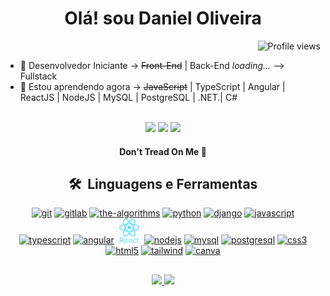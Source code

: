 <h1 align="center">Olá! sou Daniel Oliveira</h1> <p align="right"><img src="https://komarev.com/ghpvc/?username=danielhurtz&color=102C93&style=for-the-badge" alt="Profile views"/></p>

  - 🚀 Desenvolvedor Iniciante -> ~~Front-End~~ | Back-End *loading...* --> Fullstack
  - 📖 Estou aprendendo agora -> ~~JavaScript~~ | TypeScript | Angular | ReactJS | NodeJS | MySQL | PostgreSQL | .NET.| C#
  
  <!--Estou pronto para novos  desafios. Gosto de aprender e pesquisar, sou dinâmico e flexível, pronto para dialogar com a equipe de trabalho, procurando sempre a melhor solução, esse é o melhor caminho.-->
<br>
 <div align="center"> 
  <a href="https://codepen.io/danielhurtz" target="_blank"><img src="https://img.shields.io/badge/Codepen-000000?style=for-the-badge&logo=codepen&logoColor=white" target="_blank"></a>
  <a href = "mailto:daniel.anjos@pm.me"><img src="https://img.shields.io/badge/ProtonMail-8B89CC?style=for-the-badge&logo=protonmail&logoColor=white" target="_blank"></a>
  <a href="https://www.linkedin.com/in/danielhurtz/" target="_blank"><img src="https://img.shields.io/badge/-LinkedIn-%230077B5?style=for-the-badge&logo=linkedin&logoColor=white" target="_blank"></a>
<br>

 #### Don't Tread On Me 🐍
  
## 🛠 &nbsp;Linguagens e Ferramentas

  <div>
      <a href="https://git-scm.com/">
      <img src="https://cdn.jsdelivr.net/gh/devicons/devicon/icons/git/git-plain-wordmark.svg" alt="git" width="40" height="40"/></a>
      <a href="https://gitlab.com/">
      <img src="https://cdn.jsdelivr.net/gh/devicons/devicon/icons/gitlab/gitlab-original-wordmark.svg" alt="gitlab" width="40" height="40"/></a>
      <a href="https://the-algorithms.com/">
      <img src="https://cdn.jsdelivr.net/gh/devicons/devicon/icons/thealgorithms/thealgorithms-original-wordmark.svg" alt="the-algorithms" width="40" height="40"/></a>
      <a href="https://www.python.org/">
      <img src="https://cdn.jsdelivr.net/gh/devicons/devicon/icons/python/python-original-wordmark.svg" alt="python" width="40" height="40"/></a>
      <a href="https://docs.djangoproject.com/pt-br/4.0/">
      <img src="https://cdn.jsdelivr.net/gh/devicons/devicon/icons/django/django-plain.svg" alt="django" width="40" height="40"/><a/>
      <a href="https://developer.mozilla.org/en-US/docs/Web/JavaScript">
      <img src="https://cdn.jsdelivr.net/gh/devicons/devicon/icons/javascript/javascript-plain.svg" alt="javascript" width="40" height="40"/></a>
      <a href="https://www.typescriptlang.org/docs/">
      <img src="https://cdn.jsdelivr.net/gh/devicons/devicon/icons/typescript/typescript-plain.svg" alt="typescript" width="40" height="40"/></a>          
      <a href="https://angular.io/docs">
      <img src="https://cdn.jsdelivr.net/gh/devicons/devicon/icons/angularjs/angularjs-plain.svg" alt="angular" width="40" height="40"/></a>
      <a href="https://reactjs.org/">
      <img src="https://raw.githubusercontent.com/devicons/devicon/master/icons/react/react-original-wordmark.svg" alt="react" width="40" height="40"/></a>
      <a href="https://nodejs.org">
      <img src="https://cdn.jsdelivr.net/gh/devicons/devicon/icons/nodejs/nodejs-original.svg" alt="nodejs" width="40" height="40"/></a>
      <a href="https://dev.mysql.com/doc/">
      <img src="https://cdn.jsdelivr.net/gh/devicons/devicon/icons/mysql/mysql-original-wordmark.svg" alt="mysql" width="40" height="40"/></a> 
      <a href="https://www.postgresql.org/">
      <img src="https://cdn.jsdelivr.net/gh/devicons/devicon/icons/postgresql/postgresql-original-wordmark.svg" alt="postgresql" width="40" height="40"/></a>
      <a href="https://www.w3schools.com/css/">
      <img src="https://cdn.jsdelivr.net/gh/devicons/devicon/icons/css3/css3-plain-wordmark.svg" alt="css3" width="40" height="40"/></a>
      <a href="https://www.w3.org/html/">
      <img src="https://cdn.jsdelivr.net/gh/devicons/devicon/icons/html5/html5-plain-wordmark.svg" alt="html5" width="40" height="40"/></a>
      <a href="https://tailwindcss.com/">
      <img src="https://cdn.jsdelivr.net/gh/devicons/devicon/icons/tailwindcss/tailwindcss-plain.svg" alt="tailwind" width="40" height="40"/></a> 
      <a href="https://www.canva.com/">
      <img src="https://cdn.jsdelivr.net/gh/devicons/devicon/icons/canva/canva-original.svg" alt="canva" width="40" height="40"/></a>    

##
<!-- <div align="center">
  
  [![spotify-github-profile](https://spotify-github-profile.vercel.app/api/view?uid=22phzrxcwyfhfrzj7oukosfoq&cover_image=true&theme=novatorem&bar_color=6b00c2&bar_color_cover=false)](https://open.spotify.com/user/22phzrxcwyfhfrzj7oukosfoq?si=974cda04265b4f58)
  
</div>
-->
  
<div align="center">
  <a href="https://github.com/danielhurtz">
    <img height="180em" src="https://github-readme-stats.vercel.app/api/top-langs/?username=danielhurtz&layout=compact&langs_count=7&bg_color=1,054D94,000000&title_color=00D9DC&text_color=fff&border_color=0000"/>
  <img height="180em" src="https://github-readme-stats.vercel.app/api?username=danielhurtz&show_icons=true&bg_color=1,054D94,000000&title_color=00D9DC&text_color=fff&border_color=0000&icon_color=A0DC00"/>  
  </a>
  <br>
  
<!-- 
  ## Skills
    
  <a><img src="https://cdn.jsdelivr.net/gh/devicons/devicon/icons/git/git-plain.svg" alt="git" width="30" height="30"/></a>
  <a><img src="https://cdn.jsdelivr.net/gh/devicons/devicon/icons/github/github-original.svg" alt="github" width="30" height="30"/></a>
  <a><img src="https://cdn.jsdelivr.net/gh/devicons/devicon/icons/gitlab/gitlab-original.svg" alt="gitlab" width="30" height="30"/> 
  <a><img src="https://cdn.jsdelivr.net/gh/devicons/devicon/icons/javascript/javascript-plain.svg" alt="javascript" width="30" height="30"/></a>
  <a><img src="https://cdn.jsdelivr.net/gh/devicons/devicon/icons/html5/html5-plain-wordmark.svg" alt="html5" width="30" height="30"/></a>
  <a><img src="https://cdn.jsdelivr.net/gh/devicons/devicon/icons/css3/css3-plain-wordmark.svg" alt="css3" width="30" height="30"/></a> 
  <a><img src="https://cdn.jsdelivr.net/gh/devicons/devicon/icons/nodejs/nodejs-original.svg" alt="nodejs" width="30" height="30"/></a>
  <a><img src="https://cdn.jsdelivr.net/gh/devicons/devicon/icons/python/python-original-wordmark.svg" alt="python" width="30" height="30"/></a>
  <a><img src="https://cdn.jsdelivr.net/gh/devicons/devicon/icons/mysql/mysql-original-wordmark.svg" alt="mysql" width="30" height="30"/></a> 
           
</div>

-->
